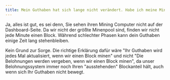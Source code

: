 ```yaml
---
title: Mein Guthaben hat sich lange nicht verändert. Habe ich meine Mining-Software richtig konfiguriert?
---
```


Ja, alles ist gut, es sei denn, Sie sehen ihren Mining Computer nicht auf der Dashboard-Seite. Da wir nicht der größte Minenpool sind, finden wir nicht jede Minute einen Block. Während schlechter Phasen kann dein Guthaben einige Zeit lang stehenbleiben.

Kein Grund zur Sorge. Die richtige Erklärung dafür wäre "Ihr Guthaben wird jedes Mal aktualisiert, wenn wir einen Block minen" und nicht "Die Belohnungen werden vergeben, wenn wir einen Block minen", da unser Belohnungssystem immer noch Ihren "ausstehenden" Blockanteil hält, auch wenn sich Ihr Guthaben nicht bewegt.